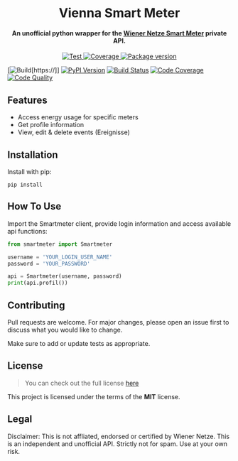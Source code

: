 <h1 align="center">
  Vienna Smart Meter
</h1>
<h4 align="center">An unofficial python wrapper for the <a href="https://www.wienernetze.at/smartmeter" target="_blank">Wiener Netze Smart Meter</a> private API.
</h4>

<p align="center">
<a href="https://github.com/tiangolo/fastapi/actions?query=workflow%3ATest" target="_blank">
    <img src="https://github.com/platysma/vienna-smartmeter/workflows/Test/badge.svg" alt="Test">
</a>
<a href="https://codecov.io/gh/tiangolo/fastapi" target="_blank">
    <img src="https://img.shields.io/codecov/c/github/tiangolo/fastapi?color=%2334D058" alt="Coverage">
</a>
<a href="https://pypi.org/project/fastapi" target="_blank">
    <img src="https://img.shields.io/pypi/v/fastapi?color=%2334D058&label=pypi%20package" alt="Package version">
</a>
</p>

[![Build](https://img.shields.io/appveyor/build/Platysma/vienna-smartmeter)[https://]]
[![PyPI Version][pypi-image]][pypi-url]
[![Build Status][build-image]][build-url]
[![Code Coverage][coverage-image]][coverage-url]
[![Code Quality][quality-image]][quality-url]

[pypi-image]: https://img.shields.io/pypi/v/podsearch
[pypi-url]: https://pypi.org/project/podsearch/
[build-image]: https://github.com/nalgeon/podsearch-py/actions/workflows/build.yml/badge.svg
[build-url]: https://github.com/nalgeon/podsearch-py/actions/workflows/build.yml
[coverage-image]: https://codecov.io/gh/nalgeon/podsearch-py/branch/main/graph/badge.svg
[coverage-url]: https://codecov.io/gh/nalgeon/podsearch-py
[quality-image]: https://api.codeclimate.com/v1/badges/3130fa0ba3b7993fbf0a/maintainability
[quality-url]: https://codeclimate.com/github/nalgeon/podsearch-py

## Features
* Access energy usage for specific meters
* Get profile information
* View, edit & delete events (Ereignisse)

## Installation
Install with pip:

``pip install ``
## How To Use
Import the Smartmeter client, provide login information and access available api functions:

```python
from smartmeter import Smartmeter

username = 'YOUR_LOGIN_USER_NAME'
password = 'YOUR_PASSWORD'

api = Smartmeter(username, password)
print(api.profil())
```

## Contributing

Pull requests are welcome. For major changes, please open an issue first to discuss what you would like to change.

Make sure to add or update tests as appropriate.

## License
>You can check out the full license [here](#)

This project is licensed under the terms of the **MIT** license.

## Legal
Disclaimer: This is not affliated, endorsed or certified by Wiener Netze. This is an independent and unofficial API. Strictly not for spam. Use at your own risk.